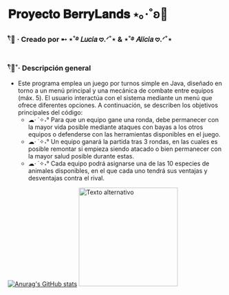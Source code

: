 # 𝐏𝐫𝐨𝐲𝐞𝐜𝐭𝐨 𝐁𝐞𝐫𝐫𝐲𝐋𝐚𝐧𝐝𝐬 ⋆｡‧˚ʚ🍓
### 𓍢ִ໋🌷͙ · Creado por ➸ ⋆˚࿔ 𝐿𝑢𝑐𝑖𝑎 𖹭.ᐟ˚⋆  &  ⋆˚࿔ 𝐴𝑙𝑖𝑐𝑖𝑎 𖹭.ᐟ˚⋆        

### 𓍢ִ໋🦢˚· Descripción general
  - Este programa emplea un juego por turnos simple en Java, diseñado en torno a un menú principal y una mecánica de combate entre equipos (máx. 5). El usuario interactúa con el sistema mediante un menú que ofrece diferentes opciones. A continuación, se describen los objetivos principales del código:   
    - ☁︎· ˙✧˖°  Para que un equipo gane una ronda, debe permanecer con la mayor vida posible mediante ataques con bayas a los otros equipos o defenderse con las herramientas disponibles en el juego.<br>
    - ☁︎· ˙✧˖°  Un equipo ganará la partida tras 3 rondas, en las cuales es posible remontar si empieza siendo atacado o bien permanecer con la mayor salud posible durante estas.<br>
    - ☁︎· ˙✧˖°  Cada equipo podrá asignarse una de las 10 especies de animales disponibles, en el que cada uno tendrá sus ventajas y desventajas contra el rival.<br>
      
[![Anurag's GitHub stats](https://github-readme-stats.vercel.app/api?username=berryLands&count_private=true&show_icons=true&theme=omni&hide_rank=false)](https://github.com/anuraghazra/github-readme-stats)
<img src="https://www.thecrossingboard.com/images/news/balloon-present-01-red.png" alt="Texto alternativo" width="230" />


